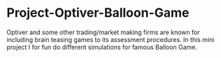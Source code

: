 # Project-Optiver-Balloon-Game
Optiver and some other trading/market making firms are known for including brain teasing games to its assessment procedures. In this mini project I for fun do different simulations for famous Balloon Game.
